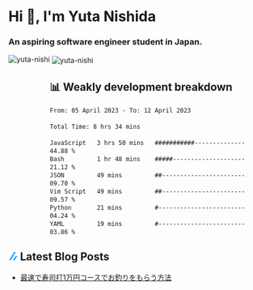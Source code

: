 <h1 align="left">Hi 👋, I'm Yuta Nishida</h1>
<h3 align="left">An aspiring software engineer student in Japan.</h3>



<p><img align="left" height="180px" src="https://github-readme-stats.vercel.app/api/top-langs?username=yuta-nishi&show_icons=true&locale=en&layout=compact&theme=onedark" alt="yuta-nishi" /></p>

<p>&nbsp;<img align="center" height="180px" src="https://github-readme-stats.vercel.app/api?username=yuta-nishi&show_icons=true&locale=en&theme=onedark" alt="yuta-nishi" /></p>

## 📊 Weakly development breakdown
<!--START_SECTION:waka-->

```text
From: 05 April 2023 - To: 12 April 2023

Total Time: 8 hrs 34 mins

JavaScript   3 hrs 50 mins   ###########--------------   44.88 %
Bash         1 hr 48 mins    #####--------------------   21.12 %
JSON         49 mins         ##-----------------------   09.70 %
Vim Script   49 mins         ##-----------------------   09.57 %
Python       21 mins         #------------------------   04.24 %
YAML         19 mins         #------------------------   03.86 %
```

<!--END_SECTION:waka-->
## ![zenn](./icon/zenn.png) Latest Blog Posts
<!-- BLOG-POST-LIST:START -->
- [最速で寿司打1万円コースでお釣りをもらう方法](https://zenn.dev/kakifl/articles/touch-typing)
<!-- BLOG-POST-LIST:END -->
